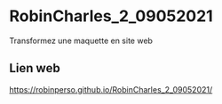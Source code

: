 # RobinCharles_2_09052021
Transformez une maquette en site web

## Lien web
https://robinperso.github.io/RobinCharles_2_09052021/
